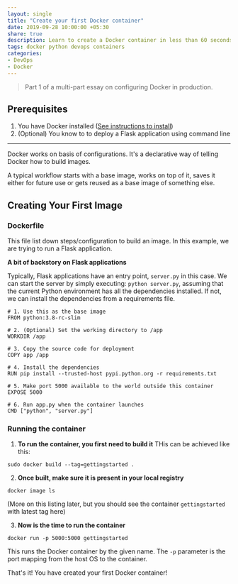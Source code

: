 ```yaml
---
layout: single
title: "Create your first Docker container"
date: 2019-09-28 10:00:00 +05:30
share: true
description: Learn to create a Docker container in less than 60 seconds.
tags: docker python devops containers
categories:
- DevOps
- Docker
---
```


> Part 1 of a multi-part essay on configuring Docker in production.

## Prerequisites
1. You have Docker installed ([See instructions to install](https://docs.docker.com/install/linux/docker-ce/ubuntu/))
2. (Optional) You know to to deploy a Flask application using command line

---

Docker works on basis of configurations. It's a declarative way of telling Docker how to build images.

A typical workflow starts with a base image, works on top of it, saves it either for future use or gets reused as a base image of something else.

## Creating Your First Image

### Dockerfile
This file list down steps/configuration to build an image. In this example, we are trying to run a Flask application. 

**A bit of backstory on Flask applications**

Typically, Flask applications have an entry point, `server.py` in this case. We can start the server by simply executing: `python server.py`, assuming that the current Python environment has all the dependencies installed. If not, we can install the dependencies from a requirements file.


```docker
# 1. Use this as the base image
FROM python:3.8-rc-slim

# 2. (Optional) Set the working directory to /app
WORKDIR /app

# 3. Copy the source code for deployment
COPY app /app

# 4. Install the dependencies
RUN pip install --trusted-host pypi.python.org -r requirements.txt

# 5. Make port 5000 available to the world outside this container
EXPOSE 5000

# 6. Run app.py when the container launches
CMD ["python", "server.py"]
```

### Running the container

1. **To run the container, you first need to build it**
THis can be achieved like this:
```
sudo docker build --tag=gettingstarted .
```

2. **Once built, make sure it is present in your local registry**
```
docker image ls
```
(More on this listing later, but you should see the container `gettingstarted` with latest tag here)

3. **Now is the time to run the container**
```
docker run -p 5000:5000 gettingstarted
```
This runs the Docker container by the given name. The `-p` parameter is the port mapping from the host OS to the container.

That's it! You have created your first Docker container!